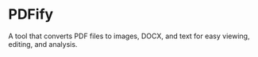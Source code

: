 # PDFify
A tool that converts PDF files to images, DOCX, and text for easy viewing, editing, and analysis.
